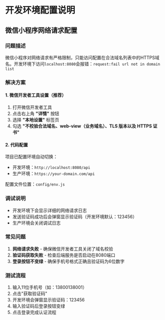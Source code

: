 # 开发环境配置说明

## 微信小程序网络请求配置

### 问题描述
微信小程序对网络请求有严格限制，只能访问配置在合法域名列表中的HTTPS域名。开发环境下访问`localhost:8080`会报错：`request:fail url not in domain list`

### 解决方案

#### 1. 微信开发者工具设置（推荐）
1. 打开微信开发者工具
2. 点击右上角 **"详情"** 按钮
3. 选择 **"本地设置"** 标签页
4. 勾选 **"不校验合法域名、web-view（业务域名）、TLS 版本以及 HTTPS 证书"**

#### 2. 代码配置
项目已配置环境自动切换：
- 开发环境：`http://localhost:8080/api`
- 生产环境：`https://your-domain.com/api`

配置文件位置：`config/env.js`

### 调试说明
- 开发环境下会显示详细的网络请求日志
- 发送验证码成功后会弹窗显示验证码（开发环境默认：123456）
- 生产环境会关闭调试日志

### 常见问题
1. **网络请求失败** - 确保微信开发者工具关闭了域名校验
2. **验证码获取失败** - 检查后端服务是否启动在8080端口
3. **登录按钮不变绿** - 确保手机号格式正确且验证码为6位数字

### 测试流程
1. 输入11位手机号（如：13800138001）
2. 点击"获取验证码"
3. 开发环境会弹窗显示验证码：123456
4. 输入验证码后登录按钮变绿
5. 点击登录完成认证流程